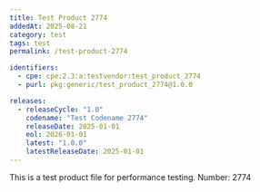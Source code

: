 ```yaml
---
title: Test Product 2774
addedAt: 2025-08-21
category: test
tags: test
permalink: /test-product-2774

identifiers:
  - cpe: cpe:2.3:a:testvendor:test_product_2774
  - purl: pkg:generic/test_product_2774@1.0.0

releases:
  - releaseCycle: "1.0"
    codename: "Test Codename 2774"
    releaseDate: 2025-01-01
    eol: 2026-01-01
    latest: "1.0.0"
    latestReleaseDate: 2025-01-01
---
```


This is a test product file for performance testing. Number: 2774
